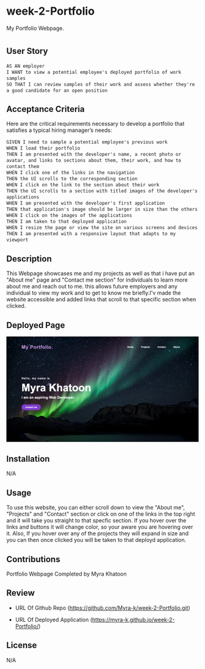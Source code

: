 # week-2-Portfolio

My Portfolio Webpage.

# <My Portfolio>

## User Story

```
AS AN employer
I WANT to view a potential employee's deployed portfolio of work samples
SO THAT I can review samples of their work and assess whether they're a good candidate for an open position
```


## Acceptance Criteria

Here are the critical requirements necessary to develop a portfolio that satisfies a typical hiring manager’s needs:

```
GIVEN I need to sample a potential employee's previous work
WHEN I load their portfolio
THEN I am presented with the developer's name, a recent photo or avatar, and links to sections about them, their work, and how to contact them
WHEN I click one of the links in the navigation
THEN the UI scrolls to the corresponding section
WHEN I click on the link to the section about their work
THEN the UI scrolls to a section with titled images of the developer's applications
WHEN I am presented with the developer's first application
THEN that application's image should be larger in size than the others
WHEN I click on the images of the applications
THEN I am taken to that deployed application
WHEN I resize the page or view the site on various screens and devices
THEN I am presented with a responsive layout that adapts to my viewport
```

## Description

This Webpage showcases me and my projects as well as that i have put an "About me" page and "Contact me section" for individuals to learn more about me and reach out to me. this allows future employers and any individual to view my work and to get to know me briefly.I'v made the website accessible and added links that scroll to that specific section when clicked.

## Deployed Page

![deployedpageacreenshot](./Assets/Screenshot%202023-04-12%20at%2018.12.20.png)

## Installation

N/A

## Usage

To use this website, you can either scroll down to view the "About me", "Projects" and "Contact" section or click on one of the links in the top right and it will take you straight to that specfic section. If you hover over the links and buttons it will change color, so your aware you are hovering over it. Also, If you hover over any of the projects they will expand in size and you can then once clicked you will be taken to that deployd application.

## Contributions

Portfolio Webpage Completed by Myra Khatoon

## Review

* URL Of Github Repo (https://github.com/Myra-k/week-2-Portfolio.git)

* URL Of Deployed Application (https://myra-k.github.io/week-2-Portfolio/)

## License

N/A
